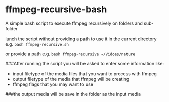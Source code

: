 # ffmpeg-recursive-bash
A simple bash script to execute ffmpeg recursively on folders and sub-folder

lunch the script without providing a path to use it in the current directory
e.g. `bash ffmpeg-recursive.sh`

or provide a path
e.g. `bash ffmpeg-recursive ~/Vidoes/nature`

###After running the script you will be asked to enter some information like:
- input filetype of the media files that you want to process with ffmpeg 
- output filetype of the media that ffmpeg will be creating
- ffmpeg flags that you may want to use

###the output media will be save in the folder as the input media
